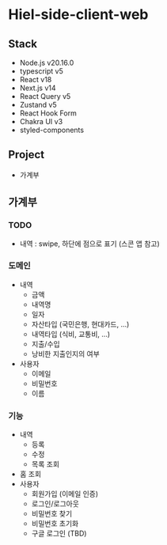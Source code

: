 # Hiel-side-client-web
## Stack
- Node.js v20.16.0
- typescript v5
- React v18
- Next.js v14
- React Query v5
- Zustand v5
- React Hook Form
- Chakra UI v3
- styled-components

## Project
- 가계부

## 가계부
### TODO
- 내역 : swipe, 하단에 점으로 표기 (스콘 앱 참고)
### 도메인
- 내역
  - 금액
  - 내역명
  - 일자
  - 자산타입 (국민은행, 현대카드, ...)
  - 내역타입 (식비, 교통비, ...)
  - 지출/수입
  - 낭비한 지출인지의 여부
- 사용자
  - 이메일
  - 비밀번호
  - 이름

### 기능
- 내역
  - 등록
  - 수정
  - 목록 조회
- 홈 조회
- 사용자
  - 회원가입 (이메일 인증)
  - 로그인/로그아웃
  - 비밀번호 찾기
  - 비밀번호 초기화
  - 구글 로그인 (TBD)
